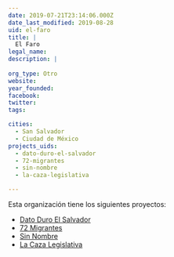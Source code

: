 ```yaml
---
date: 2019-07-21T23:14:06.000Z
date_last_modified: 2019-08-28
uid: el-faro
title: |
  El Faro
legal_name: 
description: |
  
org_type: Otro
website: 
year_founded: 
facebook: 
twitter: 
tags:

cities: 
  - San Salvador
  - Ciudad de México
projects_uids:
  - dato-duro-el-salvador
  - 72-migrantes
  - sin-nombre
  - la-caza-legislativa

---
```


Esta organización tiene los siguientes proyectos:

- [Dato Duro El Salvador](/proyectos/dato-duro-el-salvador)
- [72 Migrantes](/proyectos/72-migrantes)
- [Sin Nombre](/proyectos/sin-nombre)
- [La Caza Legislativa](/proyectos/la-caza-legislativa)
